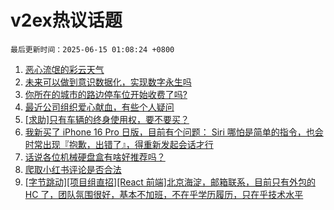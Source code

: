 # v2ex热议话题

`最后更新时间：2025-06-15 01:08:24 +0800`

1. [恶心流氓的彩云天气](https://www.v2ex.com/t/1138528)
1. [未来可以做到意识数据化，实现数字永生吗](https://www.v2ex.com/t/1138534)
1. [你所在的城市的路边停车位开始收费了吗?](https://www.v2ex.com/t/1138543)
1. [最近公司组织爱心献血，有些个人疑问](https://www.v2ex.com/t/1138594)
1. [[求助]只有车辆的终身使用权，要不要买？](https://www.v2ex.com/t/1138512)
1. [我新买了 iPhone 16 Pro 日版，目前有个问题： Siri 哪怕是简单的指令，也会时常出现『抱歉，出错了』，得重新发起会话才行](https://www.v2ex.com/t/1138532)
1. [话说各位机械硬盘盒有啥好推荐吗？](https://www.v2ex.com/t/1138520)
1. [爬取小红书评论是否合法](https://www.v2ex.com/t/1138599)
1. [[字节跳动][项目组直招][React 前端]北京海淀，邮箱联系，目前只有外包的 HC 了，团队氛围很好，基本不加班，不在乎学历履历，只在乎技术水平](https://www.v2ex.com/t/1138519)

